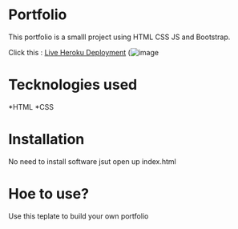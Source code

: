 # Portfolio
This portfolio is a smalll project using HTML CSS JS and Bootstrap. 

Click this : [Live Heroku Deployment](https://portfolio-moeto.herokuapp.com/)
(![image](https://user-images.githubusercontent.com/59639763/115832621-b828d000-a430-11eb-9c28-90aa0d3a8b84.png)


# Tecknologies used 

 *HTML
 *CSS
 
# Installation
 No need to install software jsut open up index.html
 
# Hoe to use?
 Use this teplate to build your own portfolio
